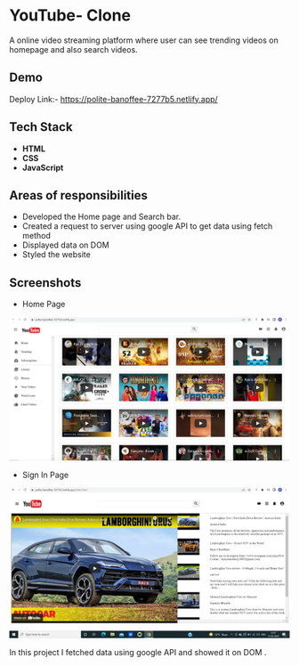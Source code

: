 
# YouTube- Clone

A online video streaming platform where user can see trending videos on homepage and also search videos.


## Demo



Deploy Link:-  https://polite-banoffee-7277b5.netlify.app/


## Tech Stack

 - **HTML**
 - **CSS** 
 - **JavaScript**
 
 



## Areas of responsibilities
- Developed the Home page and Search bar.
- Created a request to server using google API to get data using fetch method
-  Displayed data on DOM
-  Styled the website


## Screenshots

- Home Page


![Homepage](https://github.com/smeetkalamkar/YouTube-Clone/blob/main/images/home.png)

- Sign In Page


![Video](https://github.com/smeetkalamkar/YouTube-Clone/blob/main/images/vide.png)



In this project I fetched data using google API  and showed it on DOM .








